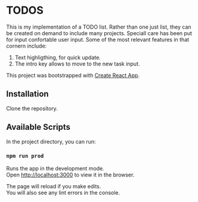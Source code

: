 # TODOS

This is my implementation of a TODO list.
Rather than one just list, they can be created on demand to include many projects.
Speciall care has been put for input confortable user input. Some of the most relevant features in that cornern include:
1. Text highligthing, for quick update.
2. The intro key allows to move to the new task input.

This project was bootstrapped with [Create React App](https://github.com/facebook/create-react-app).

## Installation
Clone the repository.

## Available Scripts

In the project directory, you can run:

### `npm run prod`

Runs the app in the development mode.<br />
Open [http://localhost:3000](http://localhost:3000) to view it in the browser.

The page will reload if you make edits.<br />
You will also see any lint errors in the console.
